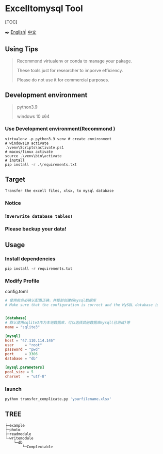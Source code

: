 # Excelltomysql Tool

[TOC]



✒️ [English](./README.md)| [中文](./README_CN.md)

## Using Tips

> Recommond virtualenv or conda to manage your pakage.
>
> These tools just for researcher to imporve efficiency.
>
> Please do not use it for commercial purposes.

## Development environment

> python3.9
>
> windows 10 x64

### Use Development environment(Recommond )

```shell
virtualenv -p python3.9 venv # create environment
# windows10 activate
.\venv\Scripts\activate.ps1
# macos/linux activate 
source .\venv\bin\activate
# install
pip install -r .\requirements.txt
```



## Target

`Transfer the excell files, xlsx, to mysql database`

### Notice

### !`Overwrite database tables!`

### Please backup your data!

## Usage

### Install dependencies

`pip install -r requirements.txt`

### Modify Profile

config.toml

```toml
# 使用前务必确认配置正确，并提前创建好mysql数据库
# Make sure that the configuration is correct and the MySQL database is created in advance.


[database]
# 默认使用sqlite3作为本地数据库，可以选择其他数据库mysql(已测试)等
name = "sqlite3"

[mysql]
host = "47.110.114.146"
user     = "root"
password = "pwd"
port     = 3306
database = "db"

[mysql.parameters]
pool_size = 5
charset   = "utf-8"
```

### launch

```python
python transfer_complicate.py 'yourfilename.xlsx'
```



## TREE

```shell
├─example
├─photo
├─readmodule
└─writemodule
    └─db
        └─Complextable
```

